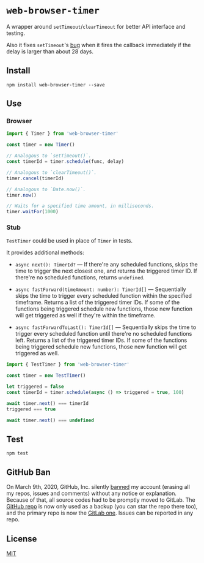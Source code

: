 # `web-browser-timer`

A wrapper around `setTimeout`/`clearTimeout` for better API interface and testing.

Also it fixes `setTimeout`'s [bug](https://stackoverflow.com/questions/3468607/why-does-settimeout-break-for-large-millisecond-delay-values) when it fires the callback immediately if the delay is larger than about 28 days.

## Install

```
npm install web-browser-timer --save
```

## Use

### Browser

```js
import { Timer } from 'web-browser-timer'

const timer = new Timer()

// Analogous to `setTimeout()`.
const timerId = timer.schedule(func, delay)

// Analogous to `clearTimeout()`.
timer.cancel(timerId)

// Analogous to `Date.now()`.
timer.now()

// Waits for a specified time amount, in milliseconds.
timer.waitFor(1000)
```

### Stub

`TestTimer` could be used in place of `Timer` in tests.

It provides additional methods:

* `async next(): TimerId?` — If there're any scheduled functions, skips the time to trigger the next closest one, and returns the triggered timer ID. If there're no scheduled functions, returns `undefined`.

* `async fastForward(timeAmount: number): TimerId[]` — Sequentially skips the time to trigger every scheduled function within the specified timeframe. Returns a list of the triggered timer IDs. If some of the functions being triggered schedule new functions, those new function will get triggered as well if they're within the timeframe.

* `async fastForwardToLast(): TimerId[]` — Sequentially skips the time to trigger every scheduled function until there're no scheduled functions left. Returns a list of the triggered timer IDs. If some of the functions being triggered schedule new functions, those new function will get triggered as well.

```js
import { TestTimer } from 'web-browser-timer'

const timer = new TestTimer()

let triggered = false
const timerId = timer.schedule(async () => triggered = true, 100)

await timer.next() === timerId
triggered === true

await timer.next() === undefined
```

## Test

```
npm test
```

## GitHub Ban

On March 9th, 2020, GitHub, Inc. silently [banned](https://medium.com/@catamphetamine/how-github-blocked-me-and-all-my-libraries-c32c61f061d3) my account (erasing all my repos, issues and comments) without any notice or explanation. Because of that, all source codes had to be promptly moved to GitLab. The [GitHub repo](https://github.com/catamphetamine/web-browser-timer) is now only used as a backup (you can star the repo there too), and the primary repo is now the [GitLab one](https://gitlab.com/catamphetamine/web-browser-timer). Issues can be reported in any repo.

## License

[MIT](LICENSE)